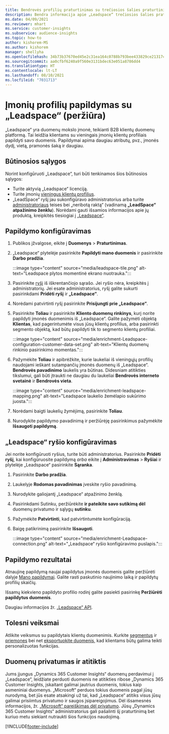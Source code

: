 ```yaml
---
title: Bendrovės profilių praturtinimas su trečiosios šalies praturtinimo „Leadspace“
description: Bendra informacija apie „Leadspace“ trečiosios šalies praturtinimą.
ms.date: 04/09/2021
ms.reviewer: mhart
ms.service: customer-insights
ms.subservice: audience-insights
ms.topic: how-to
author: kishorem-MS
ms.author: kishorem
manager: shellyha
ms.openlocfilehash: 34b73b37670ed45e2c31ea164c0788b793bee433829ce21317c83903f3fca1fe
ms.sourcegitcommit: aa0cfbf6240a9f560e3131bdec63e051a8786dd4
ms.translationtype: HT
ms.contentlocale: lt-LT
ms.lasthandoff: 08/10/2021
ms.locfileid: "7031713"
---
```

# <a name="enrichment-of-company-profiles-with-leadspace-preview"></a>Įmonių profilių papildymas su „Leadspace“ (peržiūra)

„Leadspace“ yra duomenų mokslo įmonė, teikianti B2B klientų duomenų platformą. Tai leidžia klientams su vieningais įmonių klientų profiliais papildyti savo duomenis. Papildymai apima daugiau atributų, pvz., įmonės dydį, vietą, pramonės šaką ir daugiau.

## <a name="prerequisites"></a>Būtinosios sąlygos

Norint konfigūruoti „Leadspace“, turi būti tenkinamos šios būtinosios sąlygos:

- Turite aktyvią „Leadspace“ licenciją.
- Turite įmonių [vieningus klientų profilius](customer-profiles.md).
- „LeadSpace“ ryšį jau sukonfigūravo administratorius arba turite [administratoriaus](permissions.md#administrator) teises bei „neribotą raktą“ (vadinamą **„LeadSpace“ atpažinimo ženklu**). Norėdami gauti išsamios informacijos apie jų produktą, kreipkitės tiesiogiai į [„Leadspace“](https://www.leadspace.com/products/leadspace-on-demand/).

## <a name="configure-the-enrichment"></a>Papildymo konfigūravimas

1. Publikos įžvalgose, eikite į **Duomenys** > **Praturtinimas**.

1. „Leadspace“ plytelėje pasirinkite **Papildyti mano duomenis** ir pasirinkite **Darbo pradžia**.

   :::image type="content" source="media/leadspace-tile.png" alt-text="Leadspace plytos momentinė ekrano nuotrauka.":::

1. Pasirinkite [ryšį](connections.md) iš iškrentančiojo sąrašo. Jei ryšio nėra, kreipkitės į administratorių. Jei esate administratorius, ryšį galite sukurti pasirinkdami **Pridėti ryšį** ir **„Leadspace“**. 

1. Norėdami patvirtinti ryšį pasirinkite **Prisijungti prie „Leadspace“**.

1. Pasirinkite **Toliau** ir pasirinkite **Kliento duomenų rinkinys**, kurį norite papildyti įmonės duomenimis iš „Leadspace“. Galite pažymėti objektą **Klientas**, kad pagerintumėte visus jūsų klientų profilius, arba pasirinkti segmento objektą, kad būtų papildyti tik to segmento klientų profiliai.

    :::image type="content" source="media/enrichment-Leadspace-configuration-customer-data-set.png" alt-text="Klientų duomenų rinkinio pasirinkimo momentas.":::

1. Pažymėkite **Toliau** ir apibrėžkite, kurie laukeliai iš vieningųjų profilių naudojami ieškant sutampančių įmonės duomenų iš „Leadspace“. **Bendrovės pavadinimo** laukelis yra būtinas. Didesniam atitikties tikslumui, gali būti įtraukti ne daugiau du laukeliai **Bendrovės interneto svetainė** ir **Bendrovės vieta**.

   :::image type="content" source="media/enrichment-leadspace-mapping.png" alt-text="Leadspace laukelio žemėlapio sukūrimo juosta.":::

1. Norėdami baigti laukelių žymėjimą, pasirinkite **Toliau**.

1. Nurodykite papildymo pavadinimą ir peržiūrėję pasirinkimus pažymėkite **Išsaugoti papildymą**.


## <a name="configure-the-connection-for-leadspace"></a>„Leadspace“ ryšio konfigūravimas 

Jei norite konfigūruoti ryšius, turite būti administratorius. Pasirinkite **Pridėti ryšį**, kai konfigūruosite papildymą *arba* eikite į **Administravimas** > **Ryšiai** ir plytelėje „Leadspace“ pasirinkite **Sąranka**.

1. Pasirinkite **Darbo pradžia**. 

1. Laukelyje **Rodomas pavadinimas** įveskite ryšio pavadinimą.

1. Nurodykite galiojantį „Leadspace“ atpažinimo ženklą.

1. Pasirinkdami Sutinku, peržiūrėkite **ir pateikite savo sutikimą dėl** duomenų privatumo ir sąlygų **sutinku**.

1. Pažymėkite **Patvirtinti**, kad patvirtintumėte konfigūraciją.

1. Baigę patikrinimą pasirinkite **Išsaugoti**.
   
   :::image type="content" source="media/enrichment-Leadspace-connection.png" alt-text="„Leadspace“ ryšio konfigūravimo puslapis.":::

## <a name="enrichment-results"></a>Papildymo rezultatai

Atnaujinę papildymą naujai papildytus įmonės duomenis galite peržiūrėti dalyje [Mano papildymai](enrichment-hub.md). Galite rasti paskutinio naujinimo laiką ir papildytų profilių skaičių.

Išsamų kiekvieno papildyto profilio rodinį galite pasiekti pasirinkę **Peržiūrėti papildytus duomenis**.

Daugiau informacijos žr. [„Leadspace“ API](https://support.leadspace.com/hc/en-us/sections/201997649-API).

## <a name="next-steps"></a>Tolesni veiksmai

Atlikite veiksmus su papildytais klientų duomenimis. Kurkite [segmentus](segments.md) ir [priemones](measures.md) bei net [eksportuokite duomenis,](export-destinations.md) kad klientams būtų galima teikti personalizuotas funkcijas.

## <a name="data-privacy-and-compliance"></a>Duomenų privatumas ir atitiktis

Jums įjungus „Dynamics 365 Customer Insights“ duomenų perdavimui į „Leadspace“, leidžiate perduoti duomenis ne atitikties ribose „Dynamics 365 Customer Insights, įskaitant galimai jautrius duomenis, tokius kaip asmeniniai duomenys. „Microsoft“ perduos tokius duomenis pagal jūsų nurodymą, bet jūs esate atsakingi už tai, kad „Leadspace“ atitiks visus jūsų galimai prisiimtus privatumo ir saugos įsipareigojimus. Dėl išsamesnės informacijos, žr. [„Microsoft“ pareiškimas dėl privatumo](https://go.microsoft.com/fwlink/?linkid=396732).
Jūsų „Dynamics 365 Customer Insights“ administratorius gali pašalinti šį praturtinimą bet kuriuo metu siekiant nutraukti šios funkcijos naudojimą.


[!INCLUDE[footer-include](../includes/footer-banner.md)]
